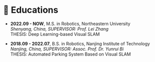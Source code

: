 <span id="educations"></span>

# 📖 Educations
- **2022.09 - NOW**, M.S. in Robotics, Northeastern University<br>
  _Shenyang, China, SUPERVISOR: Prof. Lei Zhang_<br>
  THESIS: Deep Learning-based Visual SLAM

- **2018.09 - 2022.07**, B.S. in Robotics, Nanjing Institute of Technology<br>
  _Nanjing, China, SUPERVISOR: Assoc. Prof. Dr. Yunrui Bi_<br>
  THESIS: Automated Parking System Based on Visual SLAM


<div style="float: left;">
  <script type="text/javascript" id="clustrmaps" src="//cdn.clustrmaps.com/map_v2.js?cl=ffffff&w=400&t=tt&d=L2EvxI5IxPwlHLSJ8tvLwqVqeZIb3MyUf-OLupTd254"></script>
</div>
